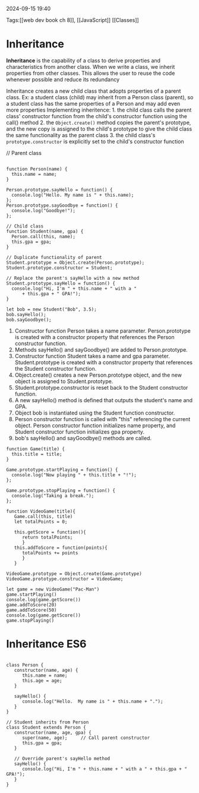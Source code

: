 
2024-09-15 19:40

Tags:[[web dev book ch 8]], [[JavaScript]] [[Classes]]

# Inheritance

**Inheritance** is the capability of a class to derive properties and characteristics from another class. When we write a class, we inherit properties from other classes. This allows the user to reuse the code whenever possible and reduce its redundancy

Inheritance creates a new child class that adopts properties of a parent class. 
	Ex: a student class (child) may inherit from a Person class (parent), so a student class has the same properties of a Person and may add even more properties
Implementing inheritence:
	1. the child class calls the parent class' constructor function from the child's constructor function using the call() method
	2. the `Object.create()` method copies the parent's prototype, and the new copy is assigned to the child's prototype to give the child class the same functionality as the parent class
	3. the child class's `prototype.constructor` is explicitly set to the child's constructor function

// Parent class
```

function Person(name) {
  this.name = name;
}

Person.prototype.sayHello = function() {
  console.log("Hello. My name is " + this.name);
};
Person.prototype.sayGoodbye = function() {
  console.log("Goodbye!");
};

// Child class
function Student(name, gpa) {   
  Person.call(this, name);
  this.gpa = gpa;
}

// Duplicate functionality of parent
Student.prototype = Object.create(Person.prototype);
Student.prototype.constructor = Student;

// Replace the parent's sayHello with a new method
Student.prototype.sayHello = function() {
  console.log("Hi, I'm " + this.name + " with a "
      + this.gpa + " GPA!");
}

let bob = new Student("Bob", 3.5);
bob.sayHello();
bob.sayGoodbye();
```
1. Constructor function Person takes a name parameter. Person.prototype is created with a constructor property that references the Person constructor function.
2. Methods sayHello() and sayGoodbye() are added to Person.prototype.
3. Constructor function Student takes a name and gpa parameter. Student.prototype is created with a constructor property that references the Student constructor function.
4. Object.create() creates a new Person.prototype object, and the new object is assigned to Student.prototype.
5. Student.prototype.constructor is reset back to the Student constructor function.
6. A new sayHello() method is defined that outputs the student's name and GPA.
7. Object bob is instantiated using the Student function constructor.
8. Person constructor function is called with "this" referencing the current object. Person constructor function initializes name property, and Student constructor function initializes gpa property.
9. bob's sayHello() and sayGoodbye() methods are called.

```
function Game(title) {
  this.title = title;  
}

Game.prototype.startPlaying = function() {
  console.log("Now playing " + this.title + "!");
};

Game.prototype.stopPlaying = function() {
  console.log("Taking a break.");
};

function VideoGame(title){
   Game.call(this, title)
   let totalPoints = 0;
   
   this.getScore = function(){
      return totalPoints;
      }
   this.addToScore = function(points){
      totalPoints += points
      }
   }
   
VideoGame.prototype = Object.create(Game.prototype)
VideoGame.prototype.constructor = VideoGame;

let game = new VideoGame("Pac-Man")
game.startPlaying()
console.log(game.getScore())
game.addToScore(20)
game.addToScore(50)
console.log(game.getScore())
game.stopPlaying()

```


# Inheritance ES6
```

class Person {
   constructor(name, age) {
      this.name = name;
      this.age = age;
   }
    
   sayHello() {
      console.log("Hello.  My name is " + this.name + ".");
   }
}

// Student inherits from Person
class Student extends Person {
   constructor(name, age, gpa) {
      super(name, age);     // Call parent constructor
      this.gpa = gpa;
   }

   // Override parent's sayHello method
   sayHello() {
      console.log("Hi, I'm " + this.name + " with a " + this.gpa + " GPA!");
   }
}
```
